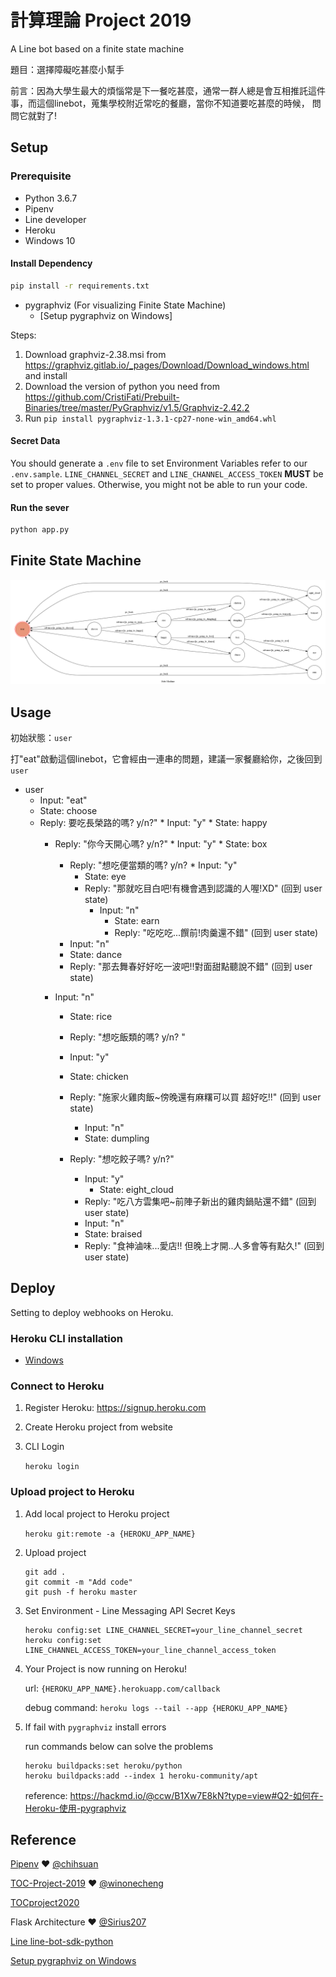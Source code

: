 # 計算理論 Project 2019    

A Line bot based on a finite state machine

題目：選擇障礙吃甚麼小幫手

前言：因為大學生最大的煩惱常是下一餐吃甚麼，通常一群人總是會互相推託這件事，而這個linebot，蒐集學校附近常吃的餐廳，當你不知道要吃甚麼的時候，
問問它就對了!
## Setup

### Prerequisite
* Python 3.6.7
* Pipenv
* Line developer
* Heroku
* Windows 10

#### Install Dependency
```sh
pip install -r requirements.txt
```

* pygraphviz (For visualizing Finite State Machine)
    * [Setup pygraphviz on Windows]
      
Steps:
1. Download graphviz-2.38.msi from https://graphviz.gitlab.io/_pages/Download/Download_windows.html and install
2. Download the version of python you need from 
    https://github.com/CristiFati/Prebuilt-Binaries/tree/master/PyGraphviz/v1.5/Graphviz-2.42.2
3. Run `pip install pygraphviz-1.3.1-cp27-none-win_amd64.whl`

	

#### Secret Data
You should generate a `.env` file to set Environment Variables refer to our `.env.sample`.
`LINE_CHANNEL_SECRET` and `LINE_CHANNEL_ACCESS_TOKEN` **MUST** be set to proper values.
Otherwise, you might not be able to run your code.


#### Run the sever

```sh
python app.py
```


## Finite State Machine
![fsm](./img/show-fsm.png)

## Usage
初始狀態：`user`

打"eat"啟動這個linebot，它會經由一連串的問題，建議一家餐廳給你，之後回到`user`


* user
	* Input: "eat"
	* State: choose
	* Reply: 要吃長榮路的嗎? y/n?"
       		* Input: "y"
        	* State: happy
		* Reply: "你今天開心嗎? y/n?"
		       	* Input: "y"
		        * State: box
			* Reply: "想吃便當類的嗎? y/n?
			         * Input: "y"
				 * State: eye
				 * Reply: "那就吃目白吧!有機會遇到認識的人喔!XD" (回到 user state)
				 	* Input: "n"
				      	* State: earn
				      	* Reply: "吃吃吃...饌前!肉羹還不錯" (回到 user state)
			* Input: "n"
			* State: dance
			* Reply: "那去舞春好好吃一波吧!!對面甜點聽說不錯" (回到 user state)
			    
	 	* Input: "n"
	    	* State: rice
	    	* Reply: "想吃飯類的嗎? y/n? "
	         
			* Input: "y"
			* State: chicken   
			* Reply: "施家火雞肉飯~傍晚還有麻糬可以買  超好吃!!" (回到 user state)
		        * Input: "n"
		     	* State: dumpling
			* Reply: "想吃餃子嗎? y/n?"
				* Input: "y"
			     	* State: eight_cloud    
				* Reply: "吃八方雲集吧~前陣子新出的雞肉鍋貼還不錯" (回到 user state)   
				* Input: "n"     
				* State: braised         
				* Reply: "食神滷味...愛店!! 但晚上才開..人多會等有點久!" (回到 user state)
			    

## Deploy   
Setting to deploy webhooks on Heroku.

### Heroku CLI installation

* [Windows](https://devcenter.heroku.com/articles/heroku-cli)


### Connect to Heroku

1. Register Heroku: https://signup.heroku.com

2. Create Heroku project from website

3. CLI Login

	`heroku login`

### Upload project to Heroku

1. Add local project to Heroku project

	`heroku git:remote -a {HEROKU_APP_NAME}`

2. Upload project

	```
	git add .
	git commit -m "Add code"
	git push -f heroku master
	```

3. Set Environment - Line Messaging API Secret Keys

	```
	heroku config:set LINE_CHANNEL_SECRET=your_line_channel_secret
	heroku config:set LINE_CHANNEL_ACCESS_TOKEN=your_line_channel_access_token
	```

4. Your Project is now running on Heroku!

	url: `{HEROKU_APP_NAME}.herokuapp.com/callback`

	debug command: `heroku logs --tail --app {HEROKU_APP_NAME}`

5. If fail with `pygraphviz` install errors

	run commands below can solve the problems
	```
	heroku buildpacks:set heroku/python
	heroku buildpacks:add --index 1 heroku-community/apt
	```

	reference: https://hackmd.io/@ccw/B1Xw7E8kN?type=view#Q2-如何在-Heroku-使用-pygraphviz

## Reference
[Pipenv](https://medium.com/@chihsuan/pipenv-更簡單-更快速的-python-套件管理工具-135a47e504f4) ❤️ [@chihsuan](https://github.com/chihsuan)

[TOC-Project-2019](https://github.com/winonecheng/TOC-Project-2019) ❤️ [@winonecheng](https://github.com/winonecheng)

[TOCproject2020](https://github.com/NCKU-CCS/TOC-Project-2020)

Flask Architecture ❤️ [@Sirius207](https://github.com/Sirius207)

[Line line-bot-sdk-python](https://github.com/line/line-bot-sdk-python/tree/master/examples/flask-echo)

[Setup pygraphviz on Windows](https://stackoverflow.com/questions/40809758/howto-install-pygraphviz-on-windows-10-64bit/42059133?fbclid=IwAR3t8ZuzDLIous-i26_gYWEv2Wz-T1RgO2ykTKk7PvmxVvwt-GJ5NnhIj9c)
